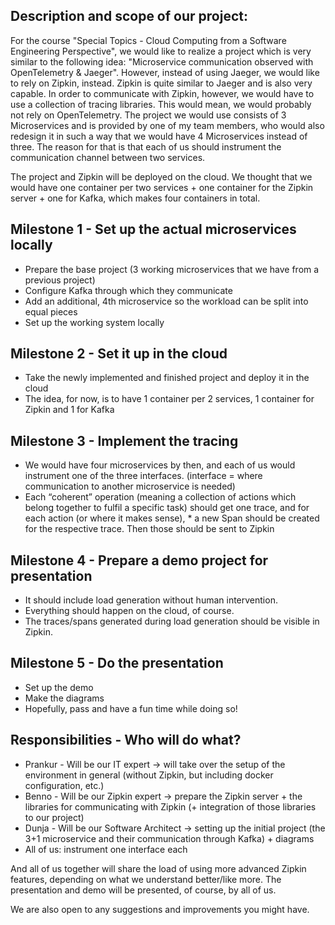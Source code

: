 <!-- DESCRIPTION -->
## Description and scope of our project:

For the course "Special Topics - Cloud Computing from a Software Engineering Perspective", we would like to realize a project which is very similar to the following idea: "Microservice communication observed with OpenTelemetry & Jaeger". However, instead of using Jaeger, we would like to rely on Zipkin, instead. Zipkin is quite similar to Jaeger and is also very capable. In order to communicate with Zipkin, however, we would have to use a collection of tracing libraries. This would mean, we would probably not rely on OpenTelemetry. The project we would use consists of 3 Microservices and is provided by one of my team members, who would also redesign it in such a way that we would have 4 Microservices instead of three. The reason for that is that each of us should instrument the communication channel between two services.

The project and Zipkin will be deployed on the cloud. We thought that we would have one container per two services + one container for the Zipkin server + one for Kafka, which makes four containers in total. 

<!-- MILESTONES -->
## Milestone 1 - Set up the actual microservices locally 
* Prepare the base project (3 working microservices that we have from a previous project)
* Configure Kafka through which they communicate
* Add an additional, 4th microservice so the workload can be split into equal pieces
* Set up the working system locally

## Milestone 2 - Set it up in the cloud
* Take the newly implemented and finished project and deploy it in the cloud
* The idea, for now, is to have 1 container per 2 services, 1 container for Zipkin and 1 for Kafka

## Milestone 3 - Implement the tracing
* We would have four microservices by then, and each of us would instrument one of the three interfaces. (interface = where communication to another microservice is needed)
* Each “coherent” operation (meaning a collection of actions which belong together to fulfil a specific task) should get one trace, and for each action (or where it makes sense), * a new Span should be created for the respective trace. Then those should be sent to Zipkin

## Milestone 4 - Prepare a demo project for presentation
* It should include load generation without human intervention.
* Everything should happen on the cloud, of course.
* The traces/spans generated during load generation should be visible in Zipkin. 

## Milestone 5 - Do the presentation
* Set up the demo
* Make the diagrams
* Hopefully, pass and have a fun time while doing so!

<!-- RESPONSIBILITIES -->
## Responsibilities - Who will do what?
* Prankur - Will be our IT expert -> will take over the setup of the environment in general (without Zipkin, but including docker configuration, etc.)
* Benno - Will be our Zipkin expert -> prepare the Zipkin server + the libraries for communicating with Zipkin (+ integration of those libraries to our project)
* Dunja - Will be our Software Architect -> setting up the initial project (the 3+1 microservice and their communication through Kafka) + diagrams
* All of us: instrument one interface each

And all of us together will share the load of using more advanced Zipkin features, depending on what we understand better/like more. The presentation and demo will be presented, of course, by all of us.

We are also open to any suggestions and improvements you might have.

